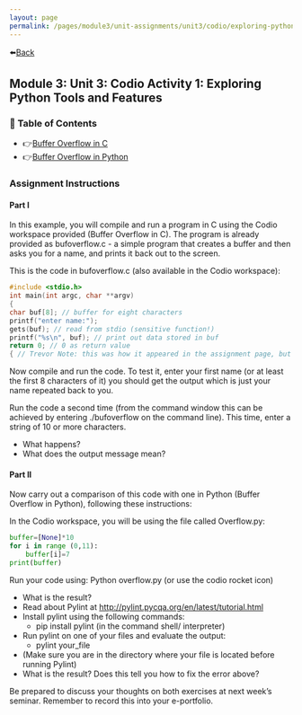 ```yaml
---
layout: page
permalink: /pages/module3/unit-assignments/unit3/codio/exploring-python-tools-and-features.html
---
```


⬅️[Back](/pages/module3/unit-assignments/unit3/codio/m3u3-codio.html)

## Module 3: Unit 3: Codio Activity 1: Exploring Python Tools and Features

### 🐒 Table of Contents

- 👉[Buffer Overflow in C](/pages/module3/unit-assignments/unit3/codio/parts/buffer-overflow-in-c.html)
- 👉[Buffer Overflow in Python](/pages/module3/unit-assignments/unit3/codio/parts/buffer-overflow-in-python.html)


### Assignment Instructions

#### Part I

In this example, you will compile and run a program in C using the Codio workspace provided (Buffer Overflow in C). The program is already provided as bufoverflow.c - a simple program that creates a buffer and then asks you for a name, and prints it back out to the screen.

This is the code in bufoverflow.c (also available in the Codio workspace):

```c
#include <stdio.h> 
int main(int argc, char **argv)
{
char buf[8]; // buffer for eight characters
printf("enter name:"); 
gets(buf); // read from stdio (sensitive function!)
printf("%s\n", buf); // print out data stored in buf
return 0; // 0 as return value
{ // Trevor Note: this was how it appeared in the assignment page, but this should be '}'
```

Now compile and run the code. To test it, enter your first name (or at least the first 8 characters of it) you should get the output which is just your name repeated back to you.

Run the code a second time (from the command window this can be achieved by entering ./bufoverflow on the command line). This time, enter a string of 10 or more characters.
- What happens?
- What does the output message mean?

#### Part II

Now carry out a comparison of this code with one in Python (Buffer Overflow in Python), following these instructions:

In the Codio workspace, you will be using the file called Overflow.py:

```python
buffer=[None]*10
for i in range (0,11):
    buffer[i]=7
print(buffer)
```

Run your code using: Python overflow.py (or use the codio rocket icon)
- What is the result?
- Read about Pylint at http://pylint.pycqa.org/en/latest/tutorial.html
- Install pylint using the following commands:
    - pip install pylint (in the command shell/ interpreter)
- Run pylint on one of your files and evaluate the output:
    - pylint your_file
- (Make sure you are in the directory where your file is located before running Pylint)
- What is the result? Does this tell you how to fix the error above?

Be prepared to discuss your thoughts on both exercises at next week’s seminar. Remember to record this into your e-portfolio.
